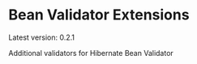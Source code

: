 # Bean Validator Extensions

Latest version: 0.2.1

Additional validators for Hibernate Bean Validator

